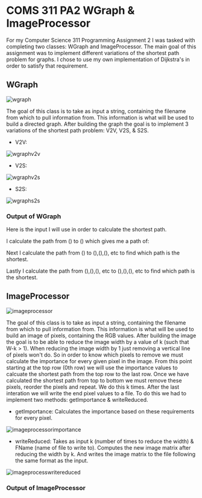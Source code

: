 # COMS 311 PA2 WGraph & ImageProcessor
For my Computer Science 311 Programming Assignment 2 I was tasked with completing two classes: WGraph and ImageProcessor. The main goal of this assignment was to implement different variations of the shortest path problem for graphs. I chose to use my own implementation of Dijkstra's in order to satisfy that requirement.

## WGraph
![wgraph](https://user-images.githubusercontent.com/40704571/48816945-ca572f00-ed09-11e8-87f8-dfa43b191fda.PNG)

The goal of this class is to take as input a string, containing the filename from which to pull information from. This information is what will be used to build a directed graph. After building the graph the goal is to implement 3 variations of the shortest path problem: V2V, V2S, & S2S.
- V2V:

![wgraphv2v](https://user-images.githubusercontent.com/40704571/48817349-ad236000-ed0b-11e8-94a2-d21a9e430bce.PNG)

- V2S:

![wgraphv2s](https://user-images.githubusercontent.com/40704571/48817476-45214980-ed0c-11e8-8073-368373534dee.PNG)

- S2S:

![wgraphs2s](https://user-images.githubusercontent.com/40704571/48817531-7d288c80-ed0c-11e8-92f9-39789fe2a53d.PNG)

### Output of WGraph
Here is the input I will use in order to calculate the shortest path.

I calculate the path from () to () which gives me a path of:

Next I calculate the path from () to (),(),(), etc to find which path is the shortest.

Lastly I calculate the path from (),(),(), etc to (),(),(), etc to find which path is the shortest.

## ImageProcessor
![imageprocessor](https://user-images.githubusercontent.com/40704571/48817009-14d8ab80-ed0a-11e8-975d-7a1e361406b0.PNG)

The goal of this class is to take as input a string, containing the filename from which to pull information from. This information is what will be used to build an image of pixels, containing the RGB values. After building the image the goal is to be able to reduce the image width by a value of k (such that W-k > 1). When reducing the image width by 1 just removing a vertical line of pixels won't do. So in order to know which pixels to remove we must calculate the importance for every given pixel in the image. From this point starting at the top row (0th row) we will use the importance values to calcuate the shortest path from the top row to the last row. Once we have calculated the shortest path from top to bottom we must remove these pixels, reorder the pixels and repeat. We do this k times. After the last interation we will write the end pixel values to a file. To do this we had to implement two methods: getImportance & writeReduced.
- getImportance: Calculates the importance based on these requirements for every pixel.

![imageprocessorimportance](https://user-images.githubusercontent.com/40704571/48817616-ed371280-ed0c-11e8-8291-2f5b0ececbd6.PNG)

- writeReduced: Takes as input k (number of times to reduce the width) & FName (name of file to write to). Computes the new image matrix after reducing the width by k. And writes the image matrix to the file following the same format as the input.

![imageprocesswritereduced](https://user-images.githubusercontent.com/40704571/48817804-d2b16900-ed0d-11e8-9229-55cf4bac4ff0.PNG)

### Output of ImageProcessor
